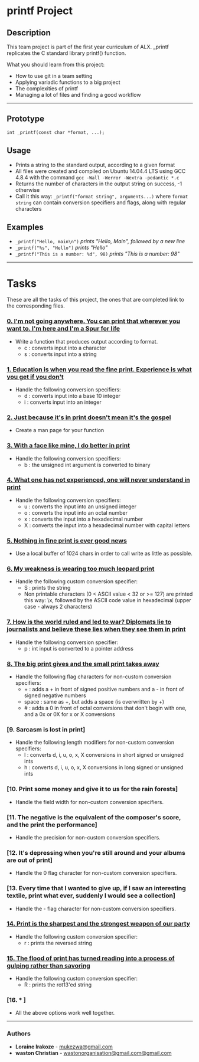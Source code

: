 # printf Project

## Description

This team project is part of the first year curriculum of ALX.
\_printf replicates the C standard library printf() function.

What you should learn from this project:

- How to use git in a team setting
- Applying variadic functions to a big project
- The complexities of printf
- Managing a lot of files and finding a good workflow

---

## Prototype

`int _printf(const char *format, ...);`

## Usage

- Prints a string to the standard output, according to a given format
- All files were created and compiled on Ubuntu 14.04.4 LTS using GCC 4.8.4 with the command `gcc -Wall -Werror -Wextra -pedantic *.c`
- Returns the number of characters in the output string on success, -1 otherwise
- Call it this way: `_printf("format string", arguments...)` where `format string` can contain conversion specifiers and flags,
  along with regular characters

## Examples

- `_printf("Hello, main\n")` _prints "Hello, Main", followed by a new line_
- `_printf("%s", "Hello")` _prints "Hello"_
- `_printf("This is a number: %d", 98)` _prints "This is a number: 98"_

---

# Tasks

These are all the tasks of this project, the ones that are completed link to the corresponding files.

### [0. I'm not going anywhere. You can print that wherever you want to. I'm here and I'm a Spur for life](./functions.c)

- Write a function that produces output according to format.
  - c : converts input into a character
  - s : converts input into a string

### [1. Education is when you read the fine print. Experience is what you get if you don't](handle_print.c)

- Handle the following conversion specifiers:
  - d : converts input into a base 10 integer
  - i : converts input into an integer

### [2. Just because it's in print doesn't mean it's the gospel]()

- Create a man page for your function

### [3. With a face like mine, I do better in print]()

- Handle the following conversion specifiers:
  - b : the unsigned int argument is converted to binary

### [4. What one has not experienced, one will never understand in print]()

- Handle the following conversion specifiers:
  - u : converts the input into an unsigned integer
  - o : converts the input into an octal number
  - x : converts the input into a hexadecimal number
  - X : converts the input into a hexadecimal number with capital letters

### [5. Nothing in fine print is ever good news]()

- Use a local buffer of 1024 chars in order to call write as little as possible.

### [6. My weakness is wearing too much leopard print](./print_custom.c)

- Handle the following custom conversion specifier:
  - S : prints the string
  - Non printable characters (0 < ASCII value < 32 or >= 127) are printed this way: \x, followed by the ASCII code value in hexadecimal (upper case - always 2 characters)

### [7. How is the world ruled and led to war? Diplomats lie to journalists and believe these lies when they see them in print](./print_address.c)

- Handle the following conversion specifier:
  - p : int input is converted to a pointer address

### [8. The big print gives and the small print takes away](./get_flag.c)

- Handle the following flag characters for non-custom conversion specifiers:
  - \+ : adds a \+ in front of signed positive numbers and a \- in front of signed negative numbers
  - space : same as \+, but adds a space (is overwritten by \+)
  - \# : adds a 0 in front of octal conversions that don't begin with one, and a 0x or 0X for x or X conversions

### [9. Sarcasm is lost in print]

- Handle the following length modifiers for non-custom conversion specifiers:
  - l : converts d, i, u, o, x, X conversions in short signed or unsigned ints
  - h : converts d, i, u, o, x, X conversions in long signed or unsigned ints

### [10. Print some money and give it to us for the rain forests]

- Handle the field width for non-custom conversion specifiers.

### [11. The negative is the equivalent of the composer's score, and the print the performance]

- Handle the precision for non-custom conversion specifiers.

### [12. It's depressing when you're still around and your albums are out of print]

- Handle the 0 flag character for non-custom conversion specifiers.

### [13. Every time that I wanted to give up, if I saw an interesting textile, print what ever, suddenly I would see a collection]

- Handle the - flag character for non-custom conversion specifiers.

### [14. Print is the sharpest and the strongest weapon of our party](./print_custom.c)

- Handle the following custom conversion specifier:
  - r : prints the reversed string

### [15. The flood of print has turned reading into a process of gulping rather than savoring](./print_custom.c)

- Handle the following custom conversion specifier:
  - R : prints the rot13'ed string

### [16. * ]

- All the above options work well together.

---

### Authors

- **Loraine Irakoze** - [mukezwa@gmail.com](https://github.com/IrakozeLoraine)
- **waston Christian** - [wastonorganisation@gmail.com@gmail.com](https://github.com/asrtegyh)

